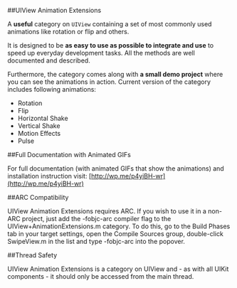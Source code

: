 ##UIView Animation Extensions 

A **useful** category on `UIView` containing a set of most commonly used animations like rotation or flip and others.

It is designed to be **as easy to use as possible to integrate and use** to speed up everyday development tasks. All the methods are well documented and described. 

Furthermore, the category comes along with **a small demo project** where you can see the animations in action. Current version of the category includes following animations:

 - Rotation
 - Flip
 - Horizontal Shake
 - Vertical Shake
 - Motion Effects
 - Pulse

##Full Documentation with Animated GIFs 

For full documentation (with animated GIFs that show the animations) and installation instruction visit: [http://wp.me/p4yiBH-wr](http://wp.me/p4yiBH-wr)

##ARC Compatibility

UIView Animation Extensions requires ARC. If you wish to use it in a non-ARC project, just add the -fobjc-arc compiler flag to the UIView+AnimationExtensions.m category. To do this, go to the Build Phases tab in your target settings, open the Compile Sources group, double-click SwipeView.m in the list and type -fobjc-arc into the popover.

##Thread Safety

UIView Animation Extensions is a category on UIView and - as with all UIKit components - it should only be accessed from the main thread.
